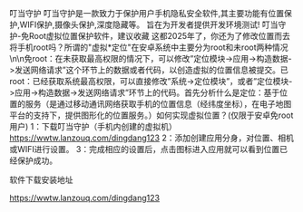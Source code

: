 叮当守护
叮当守护是一款致力于保护用户手机隐私安全软件,其主要功能有位置保护,WIFI保护,摄像头保护,深度隐藏等。 旨在为开发者提供开发环境测试!
叮当守护-免Root虚拟位置保护软件，建议收藏
这都2025年了，你还为了修改位置而去将手机root吗？所谓的"虚拟*定位"在安卓系统中主要分为root和未root两种情况\n\n免root：在未获取最高权限的情况下，可以修改”定位模块->应用->构造数据->发送网络请求”这个环节上的数据或者代码，以创造虚拟的位置信息被提交。已root：已经获取系统最高权限，可以直接修改”系统->定位模块”，或者”定位模块->应用->构造数据->发送网络请求”环节上的代码。首先分析什么是定位：基于位置的服务（是通过移动通讯网络获取手机的位置信息（经纬度坐标），在电子地图平台的支持下，提供图形化的位置服务。）如何实现虚拟位置？(仅限于安卓免root用户)
1：下载叮当守护（手机内创建的虚拟机）
https://wwtw.lanzouq.com/dingdang123
2：添加创建应用分身，对位置、相机或WIFI进行设置。
3：完成相应的设置后，点击图标进入应用就可以看到位置已经保护成功。

软件下载安装地址

https://wwtw.lanzouq.com/dingdang123
